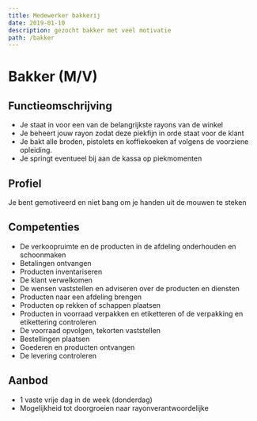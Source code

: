 ```yaml
---
title: Medewerker bakkerij
date: 2019-01-10
description: gezocht bakker met veel motivatie
path: /bakker
---
```


# Bakker (M/V)

## Functieomschrijving

- Je staat in voor een van de belangrijkste rayons van de winkel
- Je beheert jouw rayon zodat deze piekfijn in orde staat voor de klant
- Je bakt alle broden, pistolets en koffiekoeken af volgens de voorziene opleiding.
- Je springt eventueel bij aan de kassa op piekmomenten

## Profiel

Je bent gemotiveerd en niet bang om je handen uit de mouwen te steken

## Competenties

- De verkoopruimte en de producten in de afdeling onderhouden en schoonmaken
- Betalingen ontvangen
- Producten inventariseren
- De klant verwelkomen
- De wensen vaststellen en adviseren over de producten en diensten
- Producten naar een afdeling brengen
- Producten op rekken of schappen plaatsen
- Producten in voorraad verpakken en etiketteren of de verpakking en etikettering controleren
- De voorraad opvolgen, tekorten vaststellen
- Bestellingen plaatsen
- Goederen en producten ontvangen
- De levering controleren

## Aanbod

- 1 vaste vrije dag in de week (donderdag)
- Mogelijkheid tot doorgroeien naar rayonverantwoordelijke
